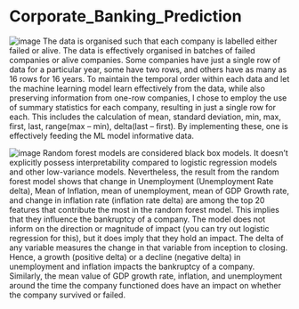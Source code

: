 # Corporate_Banking_Prediction

![image](https://github.com/user-attachments/assets/4a0f6257-3299-44ed-9392-2ed0f0688bce)
The data is organised such that each company is labelled either failed or alive. The data is effectively organised in batches of failed companies or alive companies. Some companies have just a single row of data for a particular year, some have two rows, and others have as many as 16 rows for 16 years. To maintain the temporal order within each data and let the machine learning model learn effectively from the data, while also preserving information from one-row companies, I chose to employ the use of summary statistics for each company, resulting in just a single row for each. This includes the calculation of mean, standard deviation, min, max, first, last, range(max – min), delta(last – first). By implementing these, one is effectively feeding the ML model informative data. 

![image](https://github.com/user-attachments/assets/c88f0de9-44c7-49d7-85f7-dc22a72c8969)
Random forest models are considered black box models. It doesn’t explicitly possess interpretability compared to logistic regression models and other low-variance models. Nevertheless, the result from the random forest model shows that change in Unemployment (Unemployment Rate delta), Mean of Inflation, mean of unemployment, mean of GDP Growth rate, and change in inflation rate (inflation rate delta) are among the top 20 features that contribute the most in the random forest model. This implies that they influence the bankruptcy of a company. The model does not inform on the direction or magnitude of impact (you can try out logistic regression for this), but it does imply that they hold an impact. The delta of any variable measures the change in that variable from inception to closing. Hence, a growth (positive delta) or a decline (negative delta) in unemployment and inflation impacts the bankruptcy of a company. Similarly, the mean value of GDP growth rate, inflation, and unemployment around the time the company functioned does have an impact on whether the company survived or failed.

